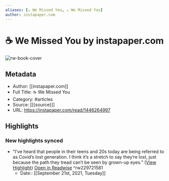```yaml
---
aliases: [☕️ We Missed You, ☕️ We Missed You]
author: instapaper.com
---
```

# ☕️ We Missed You by instapaper.com

![rw-book-cover](https://readwise-assets.s3.amazonaws.com/static/images/article0.00998d930354.png)

## Metadata
- Author: [[instapaper.com]]
- Full Title: ☕️ We Missed You
- Category: #articles
- Source: [[{source}]]
- URL: https://instapaper.com/read/1446264997

## Highlights
### New highlights synced
- “I’ve heard that people in their teens and 20s today are being referred to as Covid’s lost generation. I think it’s a stretch to say they’re lost, just because the path they tread can’t be seen by grown-up eyes.” ([View Highlight](https://instapaper.com/read/1446264997/17522914)) [Open in Readwise](https://readwise.io/open/229721581) ^rw229721581
    - Date:: [[September 21st, 2021, Tuesday]]
